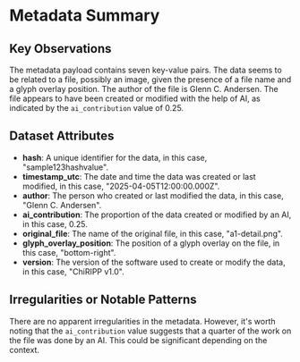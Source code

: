 # Metadata Summary

## Key Observations
The metadata payload contains seven key-value pairs. The data seems to be related to a file, possibly an image, given the presence of a file name and a glyph overlay position. The author of the file is Glenn C. Andersen. The file appears to have been created or modified with the help of AI, as indicated by the `ai_contribution` value of 0.25.

## Dataset Attributes
- **hash**: A unique identifier for the data, in this case, "sample123hashvalue".
- **timestamp_utc**: The date and time the data was created or last modified, in this case, "2025-04-05T12:00:00.000Z".
- **author**: The person who created or last modified the data, in this case, "Glenn C. Andersen".
- **ai_contribution**: The proportion of the data created or modified by an AI, in this case, 0.25.
- **original_file**: The name of the original file, in this case, "a1-detail.png".
- **glyph_overlay_position**: The position of a glyph overlay on the file, in this case, "bottom-right".
- **version**: The version of the software used to create or modify the data, in this case, "ChiRIPP v1.0".

## Irregularities or Notable Patterns
There are no apparent irregularities in the metadata. However, it's worth noting that the `ai_contribution` value suggests that a quarter of the work on the file was done by an AI. This could be significant depending on the context.